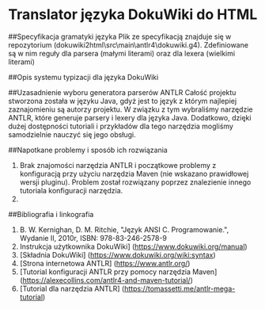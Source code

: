 # Translator języka DokuWiki do HTML

##Specyfikacja gramatyki języka
Plik ze specyfikacją znajduje się w repozytorium (dokuwiki2html\src\main\antlr4\dokuwiki.g4). Zdefiniowane są w nim reguły dla parsera (małymi literami) oraz dla lexera (wielkimi literami)

##Opis systemu typizacji dla języka DokuWiki

##Uzasadnienie wyboru generatora parserów ANTLR
Całość projektu stworzona została w języku Java, gdyż jest to język z którym najlepiej zaznajomieniu są autorzy projektu. W związku z tym wybraliśmy narzędzie ANTLR, które generuje parsery i lexery dla języka Java. Dodatkowo, dzięki dużej dostępności tutoriali i przykładów dla tego narzędzia mogliśmy samodzielnie nauczyć się jego obsługi.

##Napotkane problemy i sposób ich rozwiązania
1. Brak znajomości narzędzia ANTLR i początkowe problemy z konfiguracją przy użyciu narzędzia Maven (nie wskazano prawidłowej wersji pluginu). Problem został rozwiązany poprzez znalezienie innego tutoriala konfiguracji narzędzia.
2. 

##Bibliografia i linkografia
1. B. W. Kernighan, D. M. Ritchie, "Język ANSI C. Programowanie.", Wydanie II, 2010r, ISBN: 978-83-246-2578-9
2. Instrukcja użytkownika DokuWiki] (https://www.dokuwiki.org/manual)
3. [Składnia DokuWiki] (https://www.dokuwiki.org/wiki:syntax)
4. [Strona internetowa ANTLR] (https://www.antlr.org/)
5. [Tutorial konfiguracji ANTLR przy pomocy narzędzia Maven] (https://alexecollins.com/antlr4-and-maven-tutorial/)
6. [Tutorial dla narzędzia ANTLR] (https://tomassetti.me/antlr-mega-tutorial)
